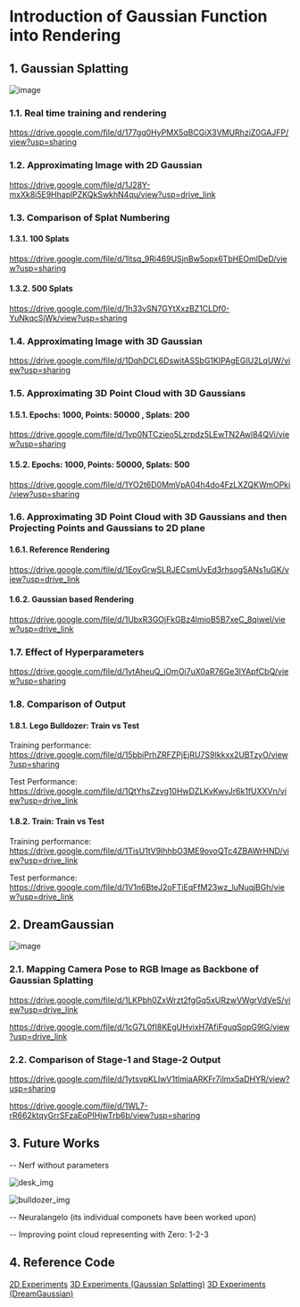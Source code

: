 # Introduction of Gaussian Function into Rendering

## 1. Gaussian Splatting

![image](https://github.com/antidianuj/gaussian_heart/assets/47445756/a8f7712f-702f-436b-a537-81bd90529be5)


### 1.1. Real time training and rendering
https://drive.google.com/file/d/177gq0HyPMX5qBCGiX3VMURhziZ0GAJFP/view?usp=sharing


### 1.2. Approximating Image with 2D Gaussian
https://drive.google.com/file/d/1J28Y-mxXk8i5E9HhaplPZKQkSwkhN4qu/view?usp=drive_link



### 1.3. Comparison of Splat Numbering


#### 1.3.1. 100 Splats
https://drive.google.com/file/d/1ltsq_9Ri469USjnBw5opx6TbHEOmlDeD/view?usp=sharing

#### 1.3.2. 500 Splats
https://drive.google.com/file/d/1h33vSN7GYtXxzBZ1CLDf0-YuNkqcSjWk/view?usp=sharing


### 1.4. Approximating Image with 3D Gaussian
https://drive.google.com/file/d/1DqhDCL6DswitASSbG1KIPAgEGIU2LqUW/view?usp=sharing


### 1.5. Approximating 3D Point Cloud with 3D Gaussians

#### 1.5.1. Epochs: 1000, Points: 50000 , Splats: 200
https://drive.google.com/file/d/1vp0NTCzieo5Lzrpdz5LEwTN2Awl84QVi/view?usp=sharing


#### 1.5.2. Epochs: 1000, Points: 50000, Splats: 500
https://drive.google.com/file/d/1YO2t6D0MmVpA04h4do4FzLXZQKWmOPki/view?usp=sharing



### 1.6. Approximating 3D Point Cloud with 3D Gaussians and then Projecting Points and Gaussians to 2D plane

#### 1.6.1. Reference Rendering
https://drive.google.com/file/d/1EoyGrwSLRJECsmUyEd3rhsog5ANs1uGK/view?usp=drive_link

#### 1.6.2. Gaussian based Rendering
https://drive.google.com/file/d/1UbxR3GOjFkGBz4lmioB5B7xeC_8qiweI/view?usp=drive_link

### 1.7. Effect of Hyperparameters
https://drive.google.com/file/d/1vtAheuQ_iOmOi7uX0aR76Ge3lYApfCbQ/view?usp=sharing




### 1.8. Comparison of Output


#### 1.8.1. Lego Bulldozer: Train vs Test
Training performance: https://drive.google.com/file/d/15bbiPrhZRFZPjEjRU7S9Ikkxx2UBTzyO/view?usp=sharing

Test Performance: https://drive.google.com/file/d/1QtYhsZzvg10HwDZLKvKwvJr6k1fUXXVn/view?usp=drive_link


#### 1.8.2. Train: Train vs Test
Training performance: https://drive.google.com/file/d/1TisU1tV9IhhbO3ME9ovoQTc4ZBAWrHND/view?usp=drive_link

Test performance: https://drive.google.com/file/d/1V1n6BteJ2oFTiEqFfM23wz_luNuqjBGh/view?usp=drive_link







## 2. DreamGaussian

![image](https://github.com/antidianuj/gaussian_heart/assets/47445756/8db23fc2-cedb-4607-bc47-356f80455d6f)

### 2.1. Mapping Camera Pose to RGB Image as Backbone of Gaussian Splatting
https://drive.google.com/file/d/1LKPbh0ZxWrzt2fgGq5xURzwVWgrVdVeS/view?usp=drive_link

https://drive.google.com/file/d/1cG7L0fI8KEgUHvixH7AfiFguqSopG9lG/view?usp=drive_link


### 2.2. Comparison of Stage-1 and Stage-2 Output
https://drive.google.com/file/d/1ytsvpKLIwV1tlmiaARKFr7ilmx5aDHYR/view?usp=sharing

https://drive.google.com/file/d/1WL7-rR662ktqyGrrSFzaEqPIHjwTrb6b/view?usp=sharing



## 3. Future Works

-- Nerf without parameters

![desk_img](https://github.com/antidianuj/gaussian_heart/assets/47445756/10603047-5d58-40ec-b695-7db9464f8eee)


![bulldozer_img](https://github.com/antidianuj/gaussian_heart/assets/47445756/c2d5d580-e75c-4efc-bcdc-d8cdf97553ae)


-- Neuralangelo (its individual componets have been worked upon)


-- Improving point cloud representing with Zero: 1-2-3


## 4. Reference Code
[2D Experiments](https://drive.google.com/drive/folders/1-0_qmTCWVN8X67Km5rncssozvVKZMbe6?usp=sharing)
[3D Experiments (Gaussian Splatting)](https://github.com/graphdeco-inria/gaussian-splatting)
[3D Experiments (DreamGaussian)](https://github.com/dreamgaussian/dreamgaussian)




































